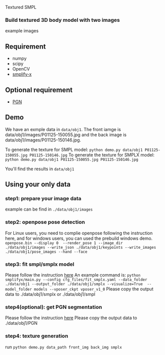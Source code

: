 Textured SMPL

### Build textured 3D body model with two images
example images

## Requirement
* numpy
* scipy
* OpenCV
* [smplify-x](https://github.com/vchoutas/smplify-x)

## Optional requirement

* [PGN](https://github.com/Engineering-Course/CIHP_PGN)

## Demo
We have an exmple data in `data/obj1`. The front iamge is data/obj1/images/P01125-150055.jpg and the back image is data/obj1/images/P01125-150146.jpg.

To generate the texture for SMPL model:  `python demo.py data/obj1 P01125-150055.jpg P01125-150146.jpg`
To generate the texture for SMPLX model:  `python demo.py data/obj1 P01125-150055.jpg P01125-150146.jpg`

You'll find the results in `data/obj1`


## Using your only data
### step1: prepare your image data
example can be find in `./data/obj1/images`

### step2: openpose pose detection
For Linux users, you need to complie openpose following the instruction here, and for windows users, you can used the prebuild windows demo.
`openpose.bin --display 0  --render_pose 1 --image_dir ./data/obj1/images --write_json ./data/obj1/keypoints --write_images ./data/obj1/pose_images --hand --face`

### step3: fit smpl/smplx model
Please follow the instruction [here](https://github.com/vchoutas/smplify-x)
An example command is:
`python smplifyx/main.py --config cfg_files/fit_smplx.yaml --data_folder ./data/obj1 --output_folder ./data/obj1/smplx --visualize=True  --model_folder models --vposer_ckpt vposer_v1_0`
Please copy the output data to ./data/obj1/smplx or ./data/obj1/smpl

### step4(optional): get PGN segmentation
Please follow the instruction [here](https://github.com/Engineering-Course/CIHP_PGN)
Please copy the output data to ./data/obj1/PGN

### step4: texture generation
run `python demo.py data_path front_img back_img smplx`



